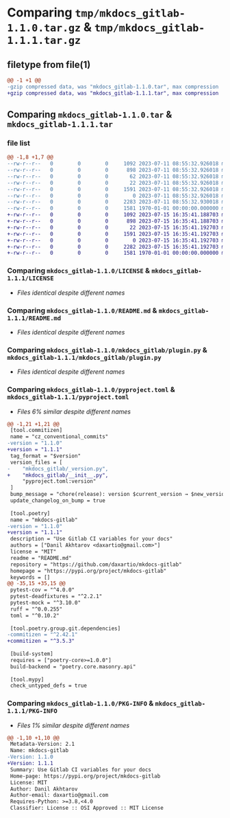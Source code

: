 # Comparing `tmp/mkdocs_gitlab-1.1.0.tar.gz` & `tmp/mkdocs_gitlab-1.1.1.tar.gz`

## filetype from file(1)

```diff
@@ -1 +1 @@
-gzip compressed data, was "mkdocs_gitlab-1.1.0.tar", max compression
+gzip compressed data, was "mkdocs_gitlab-1.1.1.tar", max compression
```

## Comparing `mkdocs_gitlab-1.1.0.tar` & `mkdocs_gitlab-1.1.1.tar`

### file list

```diff
@@ -1,8 +1,7 @@
--rw-r--r--   0        0        0     1092 2023-07-11 08:55:32.926018 mkdocs_gitlab-1.1.0/LICENSE
--rw-r--r--   0        0        0      898 2023-07-11 08:55:32.926018 mkdocs_gitlab-1.1.0/README.md
--rw-r--r--   0        0        0       62 2023-07-11 08:55:32.926018 mkdocs_gitlab-1.1.0/mkdocs_gitlab/__init__.py
--rw-r--r--   0        0        0       22 2023-07-11 08:55:32.926018 mkdocs_gitlab-1.1.0/mkdocs_gitlab/_version.py
--rw-r--r--   0        0        0     1591 2023-07-11 08:55:32.926018 mkdocs_gitlab-1.1.0/mkdocs_gitlab/plugin.py
--rw-r--r--   0        0        0        0 2023-07-11 08:55:32.926018 mkdocs_gitlab-1.1.0/mkdocs_gitlab/py.typed
--rw-r--r--   0        0        0     2283 2023-07-11 08:55:32.930018 mkdocs_gitlab-1.1.0/pyproject.toml
--rw-r--r--   0        0        0     1581 1970-01-01 00:00:00.000000 mkdocs_gitlab-1.1.0/PKG-INFO
+-rw-r--r--   0        0        0     1092 2023-07-15 16:35:41.188703 mkdocs_gitlab-1.1.1/LICENSE
+-rw-r--r--   0        0        0      898 2023-07-15 16:35:41.188703 mkdocs_gitlab-1.1.1/README.md
+-rw-r--r--   0        0        0       22 2023-07-15 16:35:41.192703 mkdocs_gitlab-1.1.1/mkdocs_gitlab/__init__.py
+-rw-r--r--   0        0        0     1591 2023-07-15 16:35:41.192703 mkdocs_gitlab-1.1.1/mkdocs_gitlab/plugin.py
+-rw-r--r--   0        0        0        0 2023-07-15 16:35:41.192703 mkdocs_gitlab-1.1.1/mkdocs_gitlab/py.typed
+-rw-r--r--   0        0        0     2282 2023-07-15 16:35:41.192703 mkdocs_gitlab-1.1.1/pyproject.toml
+-rw-r--r--   0        0        0     1581 1970-01-01 00:00:00.000000 mkdocs_gitlab-1.1.1/PKG-INFO
```

### Comparing `mkdocs_gitlab-1.1.0/LICENSE` & `mkdocs_gitlab-1.1.1/LICENSE`

 * *Files identical despite different names*

### Comparing `mkdocs_gitlab-1.1.0/README.md` & `mkdocs_gitlab-1.1.1/README.md`

 * *Files identical despite different names*

### Comparing `mkdocs_gitlab-1.1.0/mkdocs_gitlab/plugin.py` & `mkdocs_gitlab-1.1.1/mkdocs_gitlab/plugin.py`

 * *Files identical despite different names*

### Comparing `mkdocs_gitlab-1.1.0/pyproject.toml` & `mkdocs_gitlab-1.1.1/pyproject.toml`

 * *Files 6% similar despite different names*

```diff
@@ -1,21 +1,21 @@
 [tool.commitizen]
 name = "cz_conventional_commits"
-version = "1.1.0"
+version = "1.1.1"
 tag_format = "$version"
 version_files = [
-    "mkdocs_gitlab/_version.py",
+    "mkdocs_gitlab/__init__.py",
     "pyproject.toml:version"
 ]
 bump_message = "chore(release): version $current_version → $new_version"
 update_changelog_on_bump = true
 
 [tool.poetry]
 name = "mkdocs-gitlab"
-version = "1.1.0"
+version = "1.1.1"
 description = "Use Gitlab CI variables for your docs"
 authors = ["Danil Akhtarov <daxartio@gmail.com>"]
 license = "MIT"
 readme = "README.md"
 repository = "https://github.com/daxartio/mkdocs-gitlab"
 homepage = "https://pypi.org/project/mkdocs-gitlab"
 keywords = []
@@ -35,15 +35,15 @@
 pytest-cov = "^4.0.0"
 pytest-deadfixtures = "^2.2.1"
 pytest-mock = "^3.10.0"
 ruff = "^0.0.255"
 toml = "^0.10.2"
 
 [tool.poetry.group.git.dependencies]
-commitizen = "^2.42.1"
+commitizen = "^3.5.3"
 
 [build-system]
 requires = ["poetry-core>=1.0.0"]
 build-backend = "poetry.core.masonry.api"
 
 [tool.mypy]
 check_untyped_defs = true
```

### Comparing `mkdocs_gitlab-1.1.0/PKG-INFO` & `mkdocs_gitlab-1.1.1/PKG-INFO`

 * *Files 1% similar despite different names*

```diff
@@ -1,10 +1,10 @@
 Metadata-Version: 2.1
 Name: mkdocs-gitlab
-Version: 1.1.0
+Version: 1.1.1
 Summary: Use Gitlab CI variables for your docs
 Home-page: https://pypi.org/project/mkdocs-gitlab
 License: MIT
 Author: Danil Akhtarov
 Author-email: daxartio@gmail.com
 Requires-Python: >=3.8,<4.0
 Classifier: License :: OSI Approved :: MIT License
```

